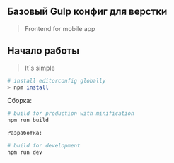 ## Базовый Gulp конфиг для верстки
> Frontend for mobile app
<!--  -->
## Начало работы
> It`s simple

```bash
# install editorconfig globally
> npm install
```

Сборка:

``` bash
# build for production with minification
npm run build

Разработка:

# build for development
npm run dev
```
